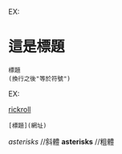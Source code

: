 EX:

這是標題
=

```
標題
(換行之後"等於符號")
```



EX:

[rickroll](https://www.youtube.com/watch?v=dQw4w9WgXcQ)

```
[標題](網址)
```


*asterisks*  //斜體
**asterisks** //粗體





